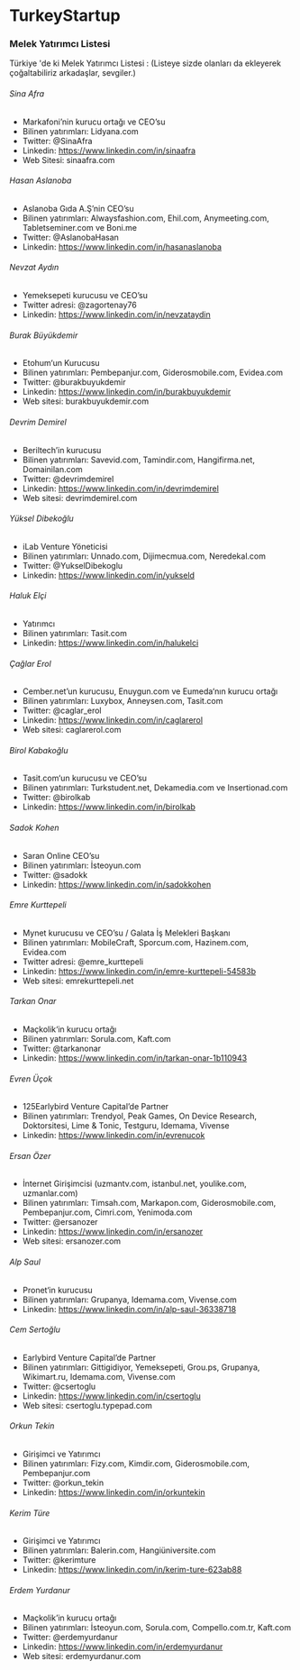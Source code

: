 # TurkeyStartup

### Melek Yatırımcı Listesi

Türkiye 'de ki Melek Yatırımcı Listesi : 
(Listeye sizde olanları da ekleyerek çoğaltabiliriz arkadaşlar, sevgiler.)

###### Sina Afra
* Markafoni’nin kurucu ortağı ve CEO’su
* Bilinen yatırımları: Lidyana.com 
* Twitter: @SinaAfra
* Linkedin: https://www.linkedin.com/in/sinaafra
* Web Sitesi: sinaafra.com

###### Hasan Aslanoba
* Aslanoba Gıda A.Ş’nin CEO’su
* Bilinen yatırımları: Alwaysfashion.com, Ehil.com, Anymeeting.com, Tabletseminer.com ve Boni.me
* Twitter: @AslanobaHasan
* Linkedin: https://www.linkedin.com/in/hasanaslanoba

###### Nevzat Aydın
* Yemeksepeti kurucusu ve CEO’su
* Twitter adresi: @zagortenay76
* Linkedin: https://www.linkedin.com/in/nevzataydin

###### Burak Büyükdemir
* Etohum‘un Kurucusu
* Bilinen yatırımları: Pembepanjur.com, Giderosmobile.com, Evidea.com
* Twitter: @burakbuyukdemir
* Linkedin: https://www.linkedin.com/in/burakbuyukdemir
* Web sitesi: burakbuyukdemir.com

###### Devrim Demirel
* Beriltech’in kurucusu
* Bilinen yatırımları: Savevid.com, Tamindir.com, Hangifirma.net, Domainilan.com
* Twitter: @devrimdemirel
* Linkedin: https://www.linkedin.com/in/devrimdemirel
* Web sitesi: devrimdemirel.com

###### Yüksel Dibekoğlu
* iLab Venture Yöneticisi
* Bilinen yatırımları: Unnado.com, Dijimecmua.com, Neredekal.com
* Twitter: @YukselDibekoglu
* Linkedin: https://www.linkedin.com/in/yukseld

###### Haluk Elçi
* Yatırımcı
* Bilinen yatırımları: Tasit.com
* Linkedin: https://www.linkedin.com/in/halukelci

###### Çağlar Erol
* Cember.net’un kurucusu, Enuygun.com ve Eumeda‘nın kurucu ortağı
* Bilinen yatırımları: Luxybox, Anneysen.com, Tasit.com
* Twitter: @caglar_erol
* Linkedin: https://www.linkedin.com/in/caglarerol
* Web sitesi: caglarerol.com

###### Birol Kabakoğlu
* Tasit.com‘un kurucusu ve CEO’su
* Bilinen yatırımları: Turkstudent.net, Dekamedia.com ve Insertionad.com
* Twitter: @birolkab
* Linkedin: https://www.linkedin.com/in/birolkab

###### Sadok Kohen
* Saran Online CEO’su
* Bilinen yatırımları: İsteoyun.com
* Twitter: @sadokk
* Linkedin: https://www.linkedin.com/in/sadokkohen

###### Emre Kurttepeli
* Mynet kurucusu ve CEO’su / Galata İş Melekleri Başkanı
* Bilinen yatırımları: MobileCraft, Sporcum.com, Hazinem.com, Evidea.com
* Twitter adresi: @emre_kurttepeli
* Linkedin: https://www.linkedin.com/in/emre-kurttepeli-54583b
* Web sitesi: emrekurttepeli.net

###### Tarkan Onar
* Maçkolik‘in kurucu ortağı
* Bilinen yatırımları: Sorula.com, Kaft.com
* Twitter: @tarkanonar
* Linkedin: https://www.linkedin.com/in/tarkan-onar-1b110943

###### Evren Üçok
* 125Earlybird Venture Capital’de Partner
* Bilinen yatırımları: Trendyol, Peak Games, On Device Research, Doktorsitesi, Lime & Tonic, Testguru, Idemama, Vivense
* Linkedin: https://www.linkedin.com/in/evrenucok

###### Ersan Özer
* İnternet Girişimcisi (uzmantv.com, istanbul.net, youlike.com, uzmanlar.com)
* Bilinen yatırımları: Timsah.com, Markapon.com, Giderosmobile.com, Pembepanjur.com, Cimri.com, Yenimoda.com
* Twitter: @ersanozer
* Linkedin: https://www.linkedin.com/in/ersanozer 
* Web sitesi: ersanozer.com

###### Alp Saul
* Pronet‘in kurucusu
* Bilinen yatırımları: Grupanya, Idemama.com, Vivense.com
* Linkedin: https://www.linkedin.com/in/alp-saul-36338718

###### Cem Sertoğlu
* Earlybird Venture Capital’de Partner
* Bilinen yatırımları: Gittigidiyor, Yemeksepeti, Grou.ps, Grupanya, Wikimart.ru, Idemama.com, Vivense.com
* Twitter: @csertoglu
* Linkedin: https://www.linkedin.com/in/csertoglu
* Web sitesi: csertoglu.typepad.com

###### Orkun Tekin
* Girişimci ve Yatırımcı
* Bilinen yatırımları: Fizy.com, Kimdir.com, Giderosmobile.com, Pembepanjur.com
* Twitter: @orkun_tekin
* Linkedin: https://www.linkedin.com/in/orkuntekin

###### Kerim Türe
* Girişimci ve Yatırımcı
* Bilinen yatırımları: Balerin.com, Hangiüniversite.com
* Twitter: @kerimture
* Linkedin: https://www.linkedin.com/in/kerim-ture-623ab88

###### Erdem Yurdanur
* Maçkolik’in kurucu ortağı
* Bilinen yatırımları: İsteoyun.com, Sorula.com, Compello.com.tr, Kaft.com
* Twitter: @erdemyurdanur
* Linkedin: https://www.linkedin.com/in/erdemyurdanur
* Web sitesi: erdemyurdanur.com
